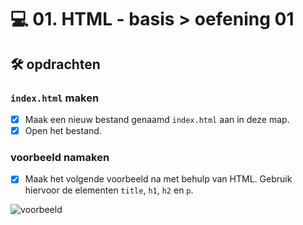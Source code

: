 # 💻 01. HTML - basis > oefening 01

## 🛠️ opdrachten

### `index.html` maken

- [x] Maak een nieuw bestand genaamd `index.html` aan in deze map.
- [x] Open het bestand.

### voorbeeld namaken

- [x] Maak het volgende voorbeeld na met behulp van HTML. Gebruik hiervoor de elementen `title`, `h1`, `h2` en `p`.

![voorbeeld](image.png)
